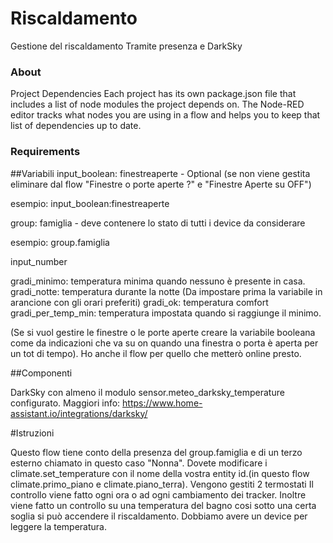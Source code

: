 Riscaldamento
=============

Gestione del riscaldamento Tramite presenza e DarkSky

### About


Project Dependencies
Each project has its own package.json file that includes a list of node modules the project depends on. The Node-RED editor tracks what nodes you are using in a flow and helps you to keep that list of dependencies up to date.

### Requirements

##Variabili
input_boolean: 
  finestreaperte - Optional (se non viene gestita eliminare dal flow "Finestre o porte aperte ?" e "Finestre Aperte su OFF")

esempio: input_boolean:finestreaperte

group:
  famiglia - deve contenere lo stato di tutti i device da considerare
  
esempio: group.famiglia
  
input_number  

  gradi_minimo: temperatura minima quando nessuno è presente in casa.
  gradi_notte: temperatura durante la notte (Da impostare prima la variabile in arancione con gli orari preferiti)
  gradi_ok: temperatura comfort
  gradi_per_temp_min: temperatura impostata quando si raggiunge il minimo.
  
  (Se si vuol gestire le finestre o le porte aperte creare la variabile booleana come da indicazioni che va su on quando una finestra o porta è aperta per un tot di tempo). Ho anche il flow per quello che metterò online presto.
 
 ##Componenti 
 
 DarkSky con almeno il modulo sensor.meteo_darksky_temperature configurato. Maggiori info: https://www.home-assistant.io/integrations/darksky/
 
 #Istruzioni
 
 Questo flow tiene conto della presenza del group.famiglia e di un terzo esterno chiamato in questo caso "Nonna".
 Dovete modificare i climate.set_temperature con il nome della vostra entity id.(in questo flow climate.primo_piano e climate.piano_terra). Vengono gestiti 2 termostati
 Il controllo viene fatto ogni ora o ad ogni cambiamento dei tracker. Inoltre viene fatto un controllo su una temperatura del bagno cosi sotto una certa soglia si può accendere il riscaldamento. Dobbiamo avere un device per leggere la temperatura.
 
